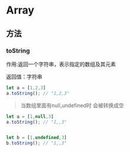 # Array

## 方法
### toString

作用:返回一个字符串，表示指定的数组及其元素

返回值：字符串

```javascript
let a = [1,2,3]
a.toString(); // "1,2,3"
```

> 当数组里面有null,undefined时 会被转换成空

```javascript
let a = [1,null,3]
a.toString(); // "1,,3"


let b = [1,undefined,3]
b.toString(); // "1,,3"
```